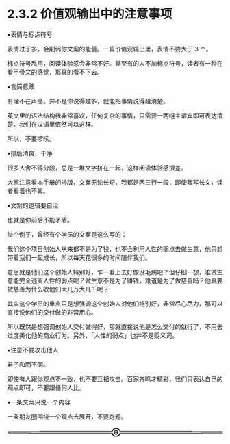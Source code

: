 # 2.3.2 价值观输出中的注意事项

•表情与标点符号

表情过于多，会削弱你文案的能量。一篇价值观输出里，表情不要大于 3 个。

标点符号乱用，阅读体验感会非常不好。甚至有的人不加标点符号，读者有一种在看甲骨文的感觉，那真的看不下去。

•言简意赅

有理不在声高。并不是你说得越多，就能把事情说得越清楚。

英文里的语法结构我非常喜欢，任何复杂的事情，只需要一两组主谓宾即可表达清楚。我们在汉语里依然可以这样。

所以，不要啰嗦。

•排版清爽、干净

很多人舍不得分段，总是一堆文字挤在一起，这样阅读体验感很差。

大家注意看本手册的排版，文案无论长短，我都是两三行一段，即使我写长文，读者看着也不累。

•文案的逻辑要自洽

也就是你前后不能矛盾。

举个例子，曾经有个学员的文案是这么写的：

我们这个项目创始人从来都不是为了钱，也不会利用人性的弱点去做生意，他只想带着我们一起成长，所以每天花很多的时间陪伴我们。

意思就是他们这个创始人特别好，乍一看上去好像没毛病吧？但仔细一想，谁做生意能完全逃离人性的弱点呢？做生意不是为了赚钱，难道是为了做慈善吗？他真要做慈善为什么收他们大几万大几千呢？

其实这个学员的重点只是想强调这个创始人对他们特别好，非常尽心尽力，那可以直接说他们的交付做的非常用心。

所以既然是想强调创始人交付做得好，那就直接说他是怎么交付的就行了，不用去过度美化他的商业行为。另外，「人性的弱点」也并不是贬义词。

•注意不要攻击他人

君子和而不同。

即使有人跟你观点不一致，也不要互相攻击。百家齐鸣才精彩，我们只表达自己的观点即可，不要跟任何人比。

•一条文案只说一个内容

一条朋友圈围绕一个观点去展开，不要跑题。

![](img/2353e49c541c9280d72f015ad0b89ff5.png)